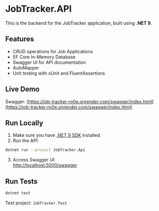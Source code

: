 # JobTracker.API

This is the backend for the JobTracker application, built using **.NET 9**.

## Features
- CRUD operations for Job Applications
- EF Core In-Memory Database
- Swagger UI for API documentation
- AutoMapper
- Unit testing with xUnit and FluentAssertions

## Live Demo
Swagger: [https://job-tracker-ro0e.onrender.com/swagger/index.html](https://job-tracker-ro0e.onrender.com/swagger/index.html)

## Run Locally

1. Make sure you have [.NET 9 SDK](https://dotnet.microsoft.com/) installed.
2. Run the API:
```bash
dotnet run --project JobTracker.Api
```
3. Access Swagger UI:  
[http://localhost:5000/swagger](http://localhost:5000/swagger)

## Run Tests
```bash
dotnet test
```
Test project: `JobTracker.Test`
